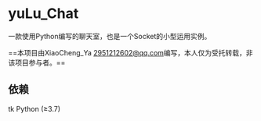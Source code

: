 # yuLu_Chat
一款使用Python编写的聊天室，也是一个Socket的小型运用实例。

==本项目由XiaoCheng_Ya <2951212602@qq.com>编写，本人仅为受托转载，非该项目参与者。==

## 依赖
tk
Python (≥3.7)
